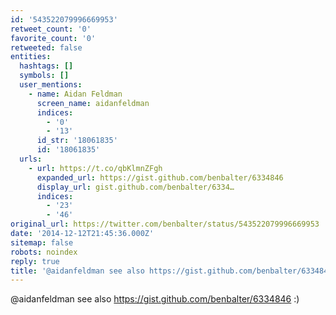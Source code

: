 ```yaml
---
id: '543522079996669953'
retweet_count: '0'
favorite_count: '0'
retweeted: false
entities:
  hashtags: []
  symbols: []
  user_mentions:
    - name: Aidan Feldman
      screen_name: aidanfeldman
      indices:
        - '0'
        - '13'
      id_str: '18061835'
      id: '18061835'
  urls:
    - url: https://t.co/qbKlmnZFgh
      expanded_url: https://gist.github.com/benbalter/6334846
      display_url: gist.github.com/benbalter/6334…
      indices:
        - '23'
        - '46'
original_url: https://twitter.com/benbalter/status/543522079996669953
date: '2014-12-12T21:45:36.000Z'
sitemap: false
robots: noindex
reply: true
title: '@aidanfeldman see also https://gist.github.com/benbalter/6334846 :)'
---
```


@aidanfeldman see also https://gist.github.com/benbalter/6334846 :)
